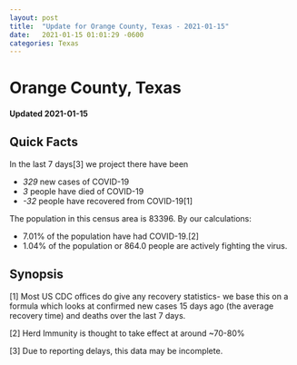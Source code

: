 ```yaml
---
layout: post
title:  "Update for Orange County, Texas - 2021-01-15"
date:   2021-01-15 01:01:29 -0600
categories: Texas
---
```


# Orange County, Texas
#### Updated 2021-01-15

## Quick Facts

In the last 7 days[3] we project there have been
- *329* new cases of COVID-19
- *3* people have died of COVID-19
- *-32* people have recovered from COVID-19[1]

The population in this census area is 83396. By our calculations:
- 7.01% of the population have had COVID-19.[2]
- 1.04% of the population or 864.0 people are actively fighting the virus.

## Synopsis




[1] Most US CDC offices do give any recovery statistics- we base this on a formula which looks at confirmed new cases
15 days ago (the average recovery time) and deaths over the last 7 days.

[2] Herd Immunity is thought to take effect at around ~70-80%

[3] Due to reporting delays, this data may be incomplete.
 
    